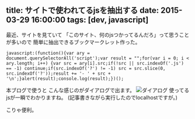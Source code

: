 title: サイトで使われてるjsを抽出する
date: 2015-03-29 16:00:00
tags: [dev, javascript]
---
最近、サイトを見ていて
「このサイト、何のjsつかってるんだろ」って思うことが多いので
簡単に抽出できるブックマークレット作った。
```
javascript:(function(){var ary = document.querySelectorAll('script');var result = "";for(var i = 0; i < ary.length; i++) {var src = ary[i].src;if(!src || src.indexOf('.js') == -1) continue;if(src.indexOf('?') != -1) src = src.slice(0, src.indexOf('?'));result += '- ' + src + '\n';}alert(result);console.log(result);})();
```

本ブログで使うと
こんな感じのがダイアログで出ます。
![ダイアログ](/blog/img/20150329_jsbookmarklet/dialog.png)
使ってるjsが一瞬でわかりますね。
(記事書きながら実行したのでlocalhostですが。)

こりゃ便利。
